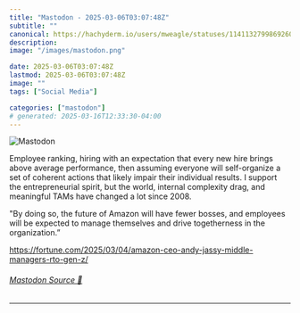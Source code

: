 ```yaml
---
title: "Mastodon - 2025-03-06T03:07:48Z"
subtitle: ""
canonical: https://hachyderm.io/users/mweagle/statuses/114113279986926050
description:
image: "/images/mastodon.png"

date: 2025-03-06T03:07:48Z
lastmod: 2025-03-06T03:07:48Z
image: ""
tags: ["Social Media"]

categories: ["mastodon"]
# generated: 2025-03-16T12:33:30-04:00
---
```

![Mastodon](/images/mastodon.png)

<p>Employee ranking, hiring with an expectation that every new hire brings above average performance, then assuming everyone will self-organize a set of coherent actions that likely impair their individual results. I support the entrepreneurial spirit, but the world, internal complexity drag, and meaningful TAMs have changed a lot since 2008.</p><p>&quot;By doing so, the future of Amazon will have fewer bosses, and employees will be expected to manage themselves and drive togetherness in the organization.”</p><p><a href="https://fortune.com/2025/03/04/amazon-ceo-andy-jassy-middle-managers-rto-gen-z/" target="_blank" rel="nofollow noopener noreferrer" translate="no"><span class="invisible">https://</span><span class="ellipsis">fortune.com/2025/03/04/amazon-</span><span class="invisible">ceo-andy-jassy-middle-managers-rto-gen-z/</span></a></p>


###### [Mastodon Source 🐘](https://hachyderm.io/@mweagle/114113279986926050)

___
